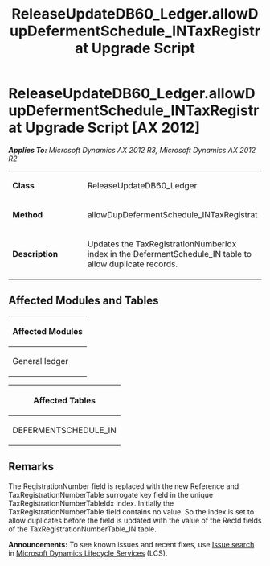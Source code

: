 ﻿---
title: ReleaseUpdateDB60_Ledger.allowDupDefermentSchedule_INTaxRegistrat Upgrade Script
TOCTitle: ReleaseUpdateDB60_Ledger.allowDupDefermentSchedule_INTaxRegistrat Upgrade Script
ms:assetid: 42f0c687-1bcb-74e1-962a-90ceda32bdb2
ms:mtpsurl: https://msdn.microsoft.com/en-us/library/JJ718856(v=AX.60)
ms:contentKeyID: 49707900
ms.date: 05/18/2015
mtps_version: v=AX.60
---

# ReleaseUpdateDB60\_Ledger.allowDupDefermentSchedule\_INTaxRegistrat Upgrade Script [AX 2012]


_**Applies To:** Microsoft Dynamics AX 2012 R3, Microsoft Dynamics AX 2012 R2_

<table>
<colgroup>
<col style="width: 50%" />
<col style="width: 50%" />
</colgroup>
<tbody>
<tr class="odd">
<td><p><strong>Class</strong></p></td>
<td><p>ReleaseUpdateDB60_Ledger</p></td>
</tr>
<tr class="even">
<td><p><strong>Method</strong></p></td>
<td><p>allowDupDefermentSchedule_INTaxRegistrat</p></td>
</tr>
<tr class="odd">
<td><p><strong>Description</strong></p></td>
<td><p>Updates the TaxRegistrationNumberIdx index in the DefermentSchedule_IN table to allow duplicate records.</p></td>
</tr>
</tbody>
</table>


## Affected Modules and Tables

<table>
<colgroup>
<col style="width: 100%" />
</colgroup>
<thead>
<tr class="header">
<th><p>Affected Modules</p></th>
</tr>
</thead>
<tbody>
<tr class="odd">
<td><p>General ledger</p></td>
</tr>
</tbody>
</table>


<table>
<colgroup>
<col style="width: 100%" />
</colgroup>
<thead>
<tr class="header">
<th><p>Affected Tables</p></th>
</tr>
</thead>
<tbody>
<tr class="odd">
<td><p>DEFERMENTSCHEDULE_IN</p></td>
</tr>
</tbody>
</table>


## Remarks

The RegistrationNumber field is replaced with the new Reference and TaxRegistrationNumberTable surrogate key field in the unique TaxRegistrationNumberTableIdx index. Initially the TaxRegistrationNumberTable field contains no value. So the index is set to allow duplicates before the field is updated with the value of the RecId fields of the TaxRegistrationNumberTable\_IN table.

  
**Announcements:** To see known issues and recent fixes, use [Issue search](http://go.microsoft.com/fwlink/?linkid=389258) in [Microsoft Dynamics Lifecycle Services](http://go.microsoft.com/fwlink/?linkid=306505) (LCS).

